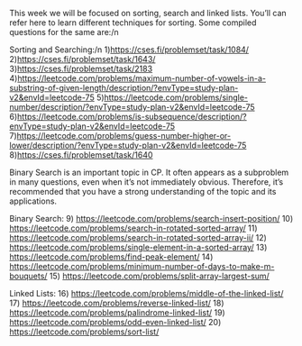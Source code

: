 This week we will be focused on sorting, search and linked lists. You’ll can refer here to learn different techniques for sorting. Some compiled questions for the same are:/n


Sorting and Searching:/n
1)https://cses.fi/problemset/task/1084/
2)https://cses.fi/problemset/task/1643/ 
3)https://cses.fi/problemset/task/2183
4)https://leetcode.com/problems/maximum-number-of-vowels-in-a-substring-of-given-length/description/?envType=study-plan-v2&envId=leetcode-75
5)https://leetcode.com/problems/single-number/description/?envType=study-plan-v2&envId=leetcode-75
6)https://leetcode.com/problems/is-subsequence/description/?envType=study-plan-v2&envId=leetcode-75
7)https://leetcode.com/problems/guess-number-higher-or-lower/description/?envType=study-plan-v2&envId=leetcode-75
8)https://cses.fi/problemset/task/1640

Binary Search is an important topic in CP. It often appears as a subproblem in many questions, even when it’s not immediately obvious. Therefore, it’s recommended that you have a strong understanding of the topic and its applications.

Binary Search:
9) https://leetcode.com/problems/search-insert-position/
10) https://leetcode.com/problems/search-in-rotated-sorted-array/
11) https://leetcode.com/problems/search-in-rotated-sorted-array-ii/
12) https://leetcode.com/problems/single-element-in-a-sorted-array/
13) https://leetcode.com/problems/find-peak-element/
14) https://leetcode.com/problems/minimum-number-of-days-to-make-m-bouquets/
15) https://leetcode.com/problems/split-array-largest-sum/

Linked Lists:
16) https://leetcode.com/problems/middle-of-the-linked-list/
17) https://leetcode.com/problems/reverse-linked-list/
18) https://leetcode.com/problems/palindrome-linked-list/
19) https://leetcode.com/problems/odd-even-linked-list/
20) https://leetcode.com/problems/sort-list/
